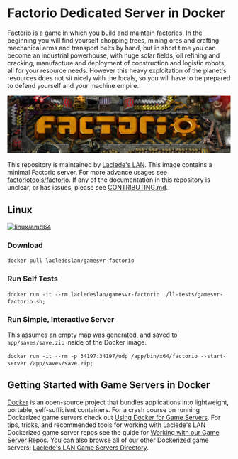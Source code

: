 # Factorio Dedicated Server in Docker

Factorio is a game in which you build and maintain factories. In the beginning you will find yourself chopping trees, mining ores and crafting mechanical arms and transport belts by hand, but in short time you can become an industrial powerhouse, with huge solar fields, oil refining and cracking, manufacture and deployment of construction and logistic robots, all for your resource needs. However this heavy exploitation of the planet's resources does not sit nicely with the locals, so you will have to be prepared to defend yourself and your machine empire.

![Factorio Dedicated Server in Docker](https://raw.githubusercontent.com/LacledesLAN/gamesvr-factorio/main/.misc/banner-gamesvr-factorio.jpg)

This repository is maintained by [Laclede's LAN](https://lacledeslan.com). This image contains a minimal Factorio server. For more advance usages see [factoriotools/factorio](https://hub.docker.com/r/factoriotools/factorio). If any of the documentation in this repository is unclear, or has  issues, please see [CONTRIBUTING.md](./CONTRIBUTING.md).

## Linux

[![linux/amd64](https://github.com/LacledesLAN/gamesvr-factorio/actions/workflows/build-linux-image.yml/badge.svg?branch=main)](https://github.com/LacledesLAN/gamesvr-factorio/actions/workflows/build-linux-image.yml)

### Download

```shell
docker pull lacledeslan/gamesvr-factorio
```

### Run Self Tests

```shell
docker run -it --rm lacledeslan/gamesvr-factorio ./ll-tests/gamesvr-factorio.sh;
```

### Run Simple, Interactive Server

This assumes an empty map was generated, and saved to `app/saves/save.zip` inside of the Docker image.

```shell
docker run -it --rm -p 34197:34197/udp /app/bin/x64/factorio --start-server /app/saves/save.zip;
```

## Getting Started with Game Servers in Docker

[Docker](https://docs.docker.com/) is an open-source project that bundles applications into lightweight, portable, self-sufficient containers. For a crash course on running Dockerized game servers check out [Using Docker for Game Servers](https://github.com/LacledesLAN/README.1ST/blob/master/GameServers/DockerAndGameServers.md). For tips, tricks, and recommended tools for working with Laclede's LAN Dockerized game server repos see the guide for [Working with our Game Server Repos](https://github.com/LacledesLAN/README.1ST/blob/master/GameServers/WorkingWithOurRepos.md). You can also browse all of our other Dockerized game servers: [Laclede's LAN Game Servers Directory](https://github.com/LacledesLAN/README.1ST/tree/master/GameServers).
